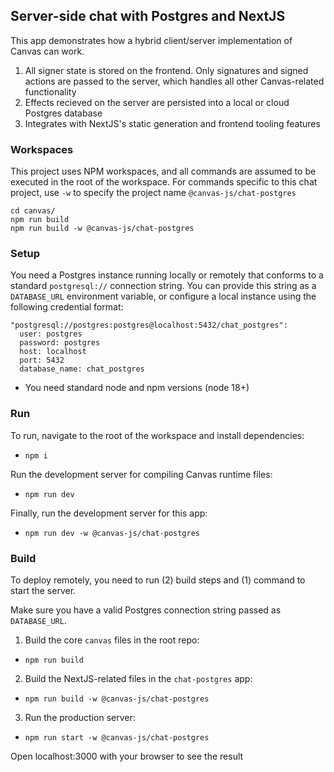 ## Server-side chat with Postgres and NextJS

This app demonstrates how a hybrid client/server implementation of Canvas can work.

  1) All signer state is stored on the frontend. Only signatures and signed actions are passed to the server, which handles all other Canvas-related functionality
  2) Effects recieved on the server are persisted into a local or cloud Postgres database
  3) Integrates with NextJS's static generation and frontend tooling features

### Workspaces

This project uses NPM workspaces, and all commands are assumed to be executed in the root of the workspace. For commands specific to this chat project, use `-w` to specify the project name `@canvas-js/chat-postgres`

```
cd canvas/
npm run build
npm run build -w @canvas-js/chat-postgres
```

### Setup

You need a Postgres instance running locally or remotely that conforms to a standard `postgresql://` connection string. You can provide this string as a `DATABASE_URL` environment variable, or configure a local instance using the following credential format:

```
"postgresql://postgres:postgres@localhost:5432/chat_postgres":
  user: postgres
  password: postgres
  host: localhost
  port: 5432
  database_name: chat_postgres
```

- You need standard node and npm versions (node 18+)

### Run

To run, navigate to the root of the workspace and install dependencies:
  - `npm i`

Run the development server for compiling Canvas runtime files:
  - `npm run dev`

Finally, run the development server for this app:
  - `npm run dev -w @canvas-js/chat-postgres`

### Build

To deploy remotely, you need to run (2) build steps and (1) command to start the server.

Make sure you have a valid Postgres connection string passed as `DATABASE_URL`.

1) Build the core `canvas` files in the root repo:
  - `npm run build`
2) Build the NextJS-related files in the `chat-postgres` app:
  - `npm run build -w @canvas-js/chat-postgres`
3) Run the production server:
  - `npm run start -w @canvas-js/chat-postgres`

Open localhost:3000 with your browser to see the result